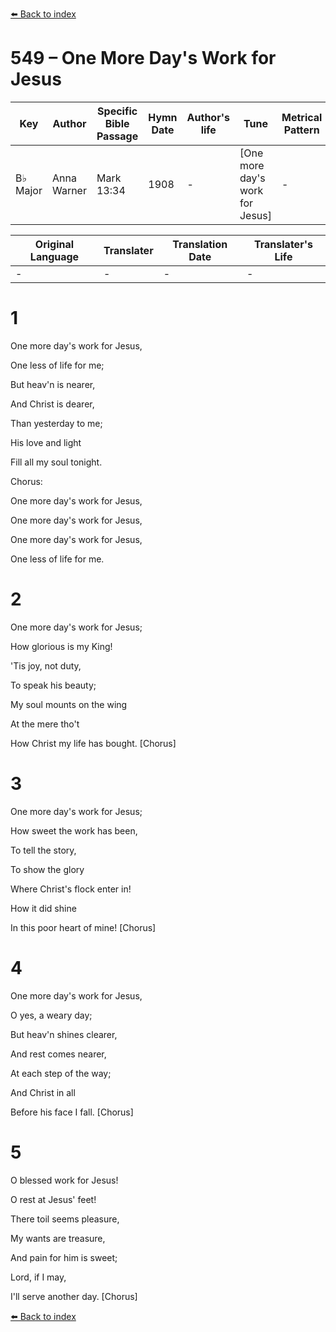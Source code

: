 [⬅️ Back to index](../README.md)

# 549 – One More Day's Work for Jesus

Key | Author   | Specific Bible Passage     |Hymn Date |Author's life |Tune |Metrical Pattern   |Composer/Source
-- | --------- | ---------------------------|----------|--------------|-----|-------------------|-------------  
B♭ Major |Anna Warner |Mark 13:34 |1908 |- |[One more day's work for Jesus] |- |Robert Lowry

Original Language | Translater | Translation Date   | Translater's Life  
----------------- | --------- | --------------------|-------------     
\- |- |- |-




# 1

One more day's work for Jesus,

One less of life for me;

But heav'n is nearer,

And Christ is dearer,

Than yesterday to me;

His love and light

Fill all my soul tonight.



Chorus:

One more day's work for Jesus,

One more day's work for Jesus,

One more day's work for Jesus,

One less of life for me.



# 2

One more day's work for Jesus;

How glorious is my King!

'Tis joy, not duty,

To speak his beauty;

My soul mounts on the wing

At the mere tho't

How Christ my life has bought.  [Chorus]



# 3

One more day's work for Jesus;

How sweet the work has been,

To tell the story,

To show the glory

Where Christ's flock enter in!

How it did shine

In this poor heart of mine!  [Chorus]



# 4

One more day's work for Jesus,

O yes, a weary day;

But heav'n shines clearer,

And rest comes nearer,

At each step of the way;

And Christ in all

Before his face I fall.  [Chorus]



# 5

O blessed work for Jesus!

O rest at Jesus' feet!

There toil seems pleasure,

My wants are treasure,

And pain for him is sweet;

Lord, if I may,

I'll serve another day.  [Chorus]

[⬅️ Back to index](../README.md)
